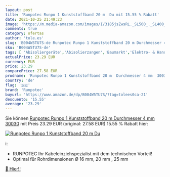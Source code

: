 ```yaml
---
layout: post
title: 'Runpotec Runpo 1 Kunststoffband 20 m  Du mit 15.55 % Rabatt'
date: 2021-10-25 21:49:23
image: 'https://m.media-amazon.com/images/I/3185jsZwsRL._SL500_._SL400_.jpg'
comments: true
category: ofertas
author: 'tole.es'
slug: 'B004W5TU7S-de Runpotec Runpo 1 Kunststoffband 20 m Durchmesser 4 mm 30030'
sku: 'B004W5TU7S-de'
tags: [ 'Abisoliergeräte','Abisolierzangen','Baumarkt','Elektro- & Handwerkzeuge','Elektroinstallation','Handwerkzeuge','Oberputzinstallation','runpotec', ]
actualPrice: 23.29 EUR
currency: EUR
price: 23.29
comparePrice: 27.58 EUR
prodname: 'Runpotec Runpo 1 Kunststoffband 20 m  Durchmesser 4 mm  30030'
country: 'de'
flag: '🇩🇪'
brand: 'Runpotec'
buyurl: 'https://www.amazon.de/dp/B004W5TU7S/?tag=tolees0ca-21'
descuento: '15.55'
average: '23.29'
---
```


Sie können [Runpotec Runpo 1 Kunststoffband 20 m  Durchmesser 4 mm  30030](https://www.amazon.de/dp/B004W5TU7S/?tag=tolees0ca-21) mit Preis 23.29 EUR (original: 27.58 EUR) 15.55 % Rabatt hier:

[![Runpotec Runpo 1 Kunststoffband 20 m  Du](https://m.media-amazon.com/images/I/3185jsZwsRL._SL500_._SL400_.jpg)](https://www.amazon.de/dp/B004W5TU7S/?tag=tolees0ca-21)

ℹ️:

- RUNPOTEC Ihr Kabeleinziehspezialist mit dem technischen Vorteil!
- Optimal für Rohrdimensionen Ø 16 mm, 20 mm , 25 mm

[🛒 Hier!!](https://www.amazon.de/dp/B004W5TU7S/?tag=tolees0ca-21)
